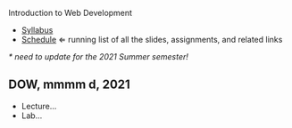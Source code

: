 Introduction to Web Development

- [Syllabus](syllabus.md)
- [Schedule](schedule.md)   &lArr; running list of all the slides, assignments, and related links



*\* need to update for the 2021 Summer semester!*



## DOW, mmmm d, 2021

- Lecture...
- Lab...

